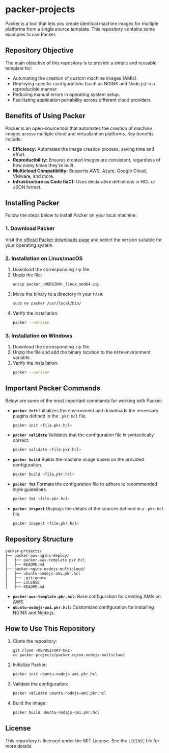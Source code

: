 # packer-projects
Packer is a tool that lets you create identical machine images for multiple platforms from a single source template. This repository contains some examples to use Packer.

## Repository Objective

The main objective of this repository is to provide a simple and reusable template for:

- Automating the creation of custom machine images (AMIs).
- Deploying specific configurations (such as NGINX and Node.js) in a reproducible manner.
- Reducing manual errors in operating system setup.
- Facilitating application portability across different cloud providers.

## Benefits of Using Packer

Packer is an open-source tool that automates the creation of machine images across multiple cloud and virtualization platforms. Key benefits include:

- **Efficiency:** Automates the image creation process, saving time and effort.
- **Reproducibility:** Ensures created images are consistent, regardless of how many times they're built.
- **Multicloud Compatibility:** Supports AWS, Azure, Google Cloud, VMware, and more.
- **Infrastructure as Code (IaC):** Uses declarative definitions in HCL or JSON format.

## Installing Packer

Follow the steps below to install Packer on your local machine:

### 1. Download Packer

Visit the [official Packer downloads page](https://www.packer.io/downloads) and select the version suitable for your operating system.

### 2. Installation on Linux/macOS

1. Download the corresponding zip file.
2. Unzip the file:
   ```bash
   unzip packer_<VERSION>_linux_amd64.zip
   ```
3. Move the binary to a directory in your `PATH`:
   ```bash
   sudo mv packer /usr/local/bin/
   ```
4. Verify the installation:
   ```bash
   packer --version
   ```

### 3. Installation on Windows

1. Download the corresponding zip file.
2. Unzip the file and add the binary location to the `PATH` environment variable.
3. Verify the installation:
   ```cmd
   packer --version
   ```

## Important Packer Commands

Below are some of the most important commands for working with Packer:

- **`packer init`**
  Initializes the environment and downloads the necessary plugins defined in the `.pkr.hcl` file.
  ```bash
  packer init <file.pkr.hcl>
  ```

- **`packer validate`**
  Validates that the configuration file is syntactically correct.
  ```bash
  packer validate <file.pkr.hcl>
  ```

- **`packer build`**
  Builds the machine image based on the provided configuration.
  ```bash
  packer build <file.pkr.hcl>
  ```

- **`packer fmt`**
  Formats the configuration file to adhere to recommended style guidelines.
  ```bash
  packer fmt <file.pkr.hcl>
  ```

- **`packer inspect`**
  Displays the details of the sources defined in a `.pkr.hcl` file.
  ```bash
  packer inspect <file.pkr.hcl>
  ```

## Repository Structure

```
packer-projects/
├── packer-aws-nginx-deploy/
│   ├── packer-aws-template.pkr.hcl
│   ├── README.md
├── packer-nginx-nodejs-multicloud/
│   ├── ubuntu-nodejs-ami.pkr.hcl
│   ├── .gitignore
│   ├── LICENSE
│   ├── README.md
```

- **`packer-aws-template.pkr.hcl`:** Base configuration for creating AMIs on AWS.
- **`ubuntu-nodejs-ami.pkr.hcl`:** Customized configuration for installing NGINX and Node.js.

## How to Use This Repository

1. Clone the repository:
   ```bash
   git clone <REPOSITORY-URL>
   cd packer-projects/packer-nginx-nodejs-multicloud
   ```

2. Initialize Packer:
   ```bash
   packer init ubuntu-nodejs-ami.pkr.hcl
   ```

3. Validate the configuration:
   ```bash
   packer validate ubuntu-nodejs-ami.pkr.hcl
   ```

4. Build the image:
   ```bash
   packer build ubuntu-nodejs-ami.pkr.hcl
   ```

## License

This repository is licensed under the MIT License. See the `LICENSE` file for more details.